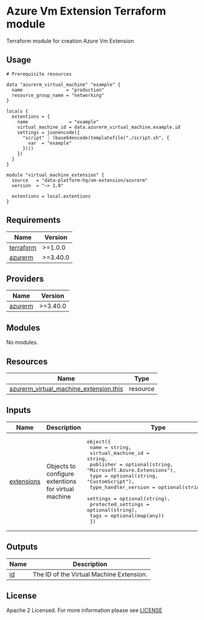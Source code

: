 # Azure Vm Extension Terraform module
Terraform module for creation Azure Vm Extension


## Usage
```hcl
# Prerequisite resources

data "azurerm_virtual_machine" "example" {
  name                = "production"
  resource_group_name = "networking"
}

locals {
  extentions = {
    name               = "example"
    virtual_machine_id = data.azurerm_virtual_machine.example.id
    settings = jsonencode({
      "script" : (base64encode(templatefile("./script.sh", {
        var  = "example"
      })))
    })
  }
}

module "virtual_machine_extension" {
  source   = "data-platform-hq/vm-extension/azurerm"
  version  = "~> 1.0"

  extentions = local.extentions
}
```
<!-- BEGIN_TF_DOCS -->
## Requirements

| Name | Version |
|------|---------|
| <a name="requirement_terraform"></a> [terraform](#requirement\_terraform) | >=1.0.0 |
| <a name="requirement_azurerm"></a> [azurerm](#requirement\_azurerm) | >=3.40.0 |

## Providers

| Name | Version |
|------|---------|
| <a name="provider_azurerm"></a> [azurerm](#provider\_azurerm) | >=3.40.0 |

## Modules

No modules.

## Resources

| Name | Type |
|------|------|
| [azurerm_virtual_machine_extension.this](https://registry.terraform.io/providers/hashicorp/azurerm/latest/docs/resources/virtual_machine_extension) | resource |

## Inputs

| Name | Description | Type | Default | Required |
|------|-------------|------|---------|:--------:|
| <a name="input_extensions"></a> [extensions](#input\_extensions) | Objects to configure extentions for virtual machine | <pre>object({<br>    name                 = string,<br>    virtual_machine_id   = string,<br>    publisher            = optional(string, "Microsoft.Azure.Extensions"),<br>    type                 = optional(string, "CustomScript"),<br>    type_handler_version = optional(string, "2.0"),<br>    settings             = optional(string),<br>    protected_settings   = optional(string),<br>    tags                 = optional(map(any))<br>  })</pre> | n/a | yes |

## Outputs

| Name | Description |
|------|-------------|
| <a name="output_id"></a> [id](#output\_id) | The ID of the Virtual Machine Extension. |
<!-- END_TF_DOCS -->

## License

Apache 2 Licensed. For more information please see [LICENSE](https://github.com/data-platform-hq/terraform-azurerm-vm-extension/blob/main/LICENSE)
